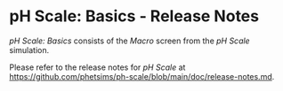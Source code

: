 # pH Scale: Basics - Release Notes

_pH Scale: Basics_ consists of the _Macro_ screen from the _pH Scale_ simulation.

Please refer to the release notes for _pH Scale_ at https://github.com/phetsims/ph-scale/blob/main/doc/release-notes.md.
